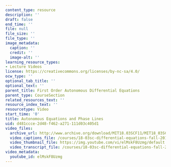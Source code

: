 ```yaml
---
content_type: resource
description: ''
draft: false
end_time: ''
file: null
file_size: ''
file_type: ''
image_metadata:
  caption: ''
  credit: ''
  image-alt: ''
learning_resource_types:
- Lecture Videos
license: https://creativecommons.org/licenses/by-nc-sa/4.0/
ocw_type: ''
optional_tab_title: ''
optional_text: ''
parent_title: First Order Autonomous Differential Equations
parent_type: CourseSection
related_resources_text: ''
resource_index_text: ''
resourcetype: Video
start_time: '0'
title: Autonomous Equations and Phase Lines
uid: d481ccce-2d48-f462-a271-111d03c405d1
video_files:
  archive_url: http://www.archive.org/download/MIT18.03SCF11/MIT18_03SC_110720_D3_300k.mp4
  video_captions_file: /courses/18-03sc-differential-equations-fall-2011/108d50c2adc35d3e9f01a92d53f467f2_elMskF8Uzmg.vtt
  video_thumbnail_file: https://img.youtube.com/vi/elMskF8Uzmg/default.jpg
  video_transcript_file: /courses/18-03sc-differential-equations-fall-2011/e8a9da621b01373d006f61f210092f9e_elMskF8Uzmg.pdf
video_metadata:
  youtube_id: elMskF8Uzmg
---
```

